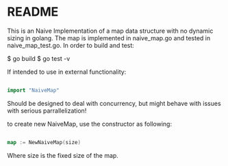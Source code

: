 README
======

This is an Naive Implementation of a map data structure with no  dynamic sizing in golang. The map is 
implemented in naive_map.go and tested in naive_map_test.go. In order to build and test:

  $ go build
  $ go test -v

If intended to use in external functionality:

```go

import "NaiveMap"

```

Should be designed to deal with concurrency, but might behave with issues with serious parrallelization!

to create new NaiveMap, use the constructor as following:

```go

map := NewNaiveMap(size)

```

Where size is the fixed size of the map.


